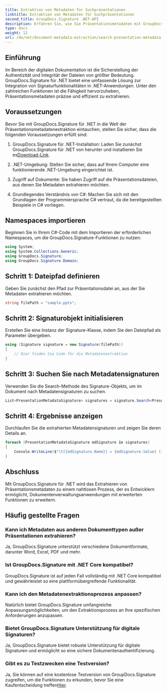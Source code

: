 ```yaml
---
title: Extraktion von Metadaten für Suchpräsentationen
linktitle: Extraktion von Metadaten für Suchpräsentationen
second_title: GroupDocs.Signature .NET-API
description: Erfahren Sie, wie Sie Präsentationsmetadaten mit GroupDocs.Signature für .NET extrahieren. Erweitern Sie mühelos Ihre Dokumentenverwaltungsfunktionen.
type: docs
weight: 12
url: /de/net/document-metadata-extraction/search-presentation-metadata-extraction/
---
```

## Einführung
Im Bereich der digitalen Dokumentation ist die Sicherstellung der Authentizität und Integrität der Dateien von größter Bedeutung. GroupDocs.Signature für .NET bietet eine umfassende Lösung zur Integration von Signaturfunktionalitäten in .NET-Anwendungen. Unter den zahlreichen Funktionen ist die Fähigkeit hervorzuheben, Präsentationsmetadaten präzise und effizient zu extrahieren.
## Voraussetzungen
Bevor Sie mit GroupDocs.Signature für .NET in die Welt der Präsentationsmetadatenextraktion eintauchen, stellen Sie sicher, dass die folgenden Voraussetzungen erfüllt sind:
1.  GroupDocs.Signature für .NET-Installation: Laden Sie zunächst GroupDocs.Signature für .NET von herunter und installieren Sie es[Download-Link](https://releases.groupdocs.com/signature/net/).
   
2. .NET-Umgebung: Stellen Sie sicher, dass auf Ihrem Computer eine funktionierende .NET-Umgebung eingerichtet ist.
   
3. Zugriff auf Dokumente: Sie haben Zugriff auf die Präsentationsdateien, aus denen Sie Metadaten extrahieren möchten.
   
4. Grundlegendes Verständnis von C#: Machen Sie sich mit den Grundlagen der Programmiersprache C# vertraut, da die bereitgestellten Beispiele in C# vorliegen.

## Namespaces importieren
Beginnen Sie in Ihrem C#-Code mit dem Importieren der erforderlichen Namespaces, um die GroupDocs.Signature-Funktionen zu nutzen:
```csharp
using System;
using System.Collections.Generic;
using GroupDocs.Signature;
using GroupDocs.Signature.Domain;
```
## Schritt 1: Dateipfad definieren
Geben Sie zunächst den Pfad zur Präsentationsdatei an, aus der Sie Metadaten extrahieren möchten.
```csharp
string filePath = "sample.pptx";
```
## Schritt 2: Signaturobjekt initialisieren
Erstellen Sie eine Instanz der Signature-Klasse, indem Sie den Dateipfad als Parameter übergeben.
```csharp
using (Signature signature = new Signature(filePath))
{
    // Hier finden Sie Code für die Metadatenextraktion
}
```
## Schritt 3: Suchen Sie nach Metadatensignaturen
Verwenden Sie die Search-Methode des Signature-Objekts, um im Dokument nach Metadatensignaturen zu suchen.
```csharp
List<PresentationMetadataSignature> signatures = signature.Search<PresentationMetadataSignature>(SignatureType.Metadata);
```
## Schritt 4: Ergebnisse anzeigen
Durchlaufen Sie die extrahierten Metadatensignaturen und zeigen Sie deren Details an.
```csharp
foreach (PresentationMetadataSignature mdSignature in signatures)
{
    Console.WriteLine($"\t[{mdSignature.Name}] = {mdSignature.Value} ({mdSignature.Type})");
}
```

## Abschluss
Mit GroupDocs.Signature für .NET wird das Extrahieren von Präsentationsmetadaten zu einem nahtlosen Prozess, der es Entwicklern ermöglicht, Dokumentenverwaltungsanwendungen mit erweiterten Funktionen zu erweitern.
## Häufig gestellte Fragen
### Kann ich Metadaten aus anderen Dokumenttypen außer Präsentationen extrahieren?
Ja, GroupDocs.Signature unterstützt verschiedene Dokumentformate, darunter Word, Excel, PDF und mehr.
### Ist GroupDocs.Signature mit .NET Core kompatibel?
GroupDocs.Signature ist auf jeden Fall vollständig mit .NET Core kompatibel und gewährleistet so eine plattformübergreifende Funktionalität.
### Kann ich den Metadatenextraktionsprozess anpassen?
Natürlich bietet GroupDocs.Signature umfangreiche Anpassungsmöglichkeiten, um den Extraktionsprozess an Ihre spezifischen Anforderungen anzupassen.
### Bietet GroupDocs.Signature Unterstützung für digitale Signaturen?
Ja, GroupDocs.Signature bietet robuste Unterstützung für digitale Signaturen und ermöglicht so eine sichere Dokumentenauthentifizierung.
### Gibt es zu Testzwecken eine Testversion?
 Ja, Sie können auf eine kostenlose Testversion von GroupDocs.Signature zugreifen, um die Funktionen zu erkunden, bevor Sie eine Kaufentscheidung treffen[Hier](https://releases.groupdocs.com/).